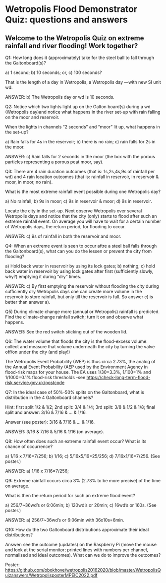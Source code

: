 # Wetropolis Flood Demonstrator Quiz: questions and answers

## Welcome to the Wetropolis Quiz on extreme rainfall and river flooding! Work together?

Q1: How long does it (approximately) take for the steel ball to fall through the Galtonboard(s)?

a) 1 second; b) 10 seconds; or, c) 100 seconds?

That is the length of a day in Wetropolis, a Wetropolis day —with new SI unit wd.

ANSWER: b) The Wetropolis day or wd is 10 seconds.


Q2: Notice which two lights light up on the Galton board(s) during a wd (Wetropolis day)and notice what happens in the river set-up with rain falling on the moor and reservoir.

When the lights in channels “2 seconds” and “moor” lit up, what happens in the set-up?

a) Rain falls for 4s in the reservoir; b) there is no rain; c) rain falls for 2s in the moor. 

ANSWER: c) Rain falls for 2 seconds in the moor (the box with the porous particles representing a porous peat moor, say).


Q3: There are 4 rain duration outcomes (that is: 1s,2s,4s,9s of rainfall per wd) and 4 rain location outcomes (that is: rainfall in reservoir, in reservoir & moor, in moor, no rain).

What is the most extreme rainfall event possible during one Wetropolis day?

a) No rainfall; b) 9s in moor; c) 9s in reservoir & moor; d) 9s in reservoir.

Locate the city in the set-up. Next observe Wetropolis over several Wetropolis days and notice that the city (only) starts to flood after such an extreme rainfall event. On average you will have to wait for a certain number of Wetropolis days, the return period, for flooding to occur.

ANSWER: c) 9s of rainfall in both the reservoir and moor.


Q4: When an extreme event is seen to occur aftre a steel ball falls through the Galtonboard(s), what can you do the lessen or prevent the city from flooding?

a) Hold back water in reservoir by using its lock gates; b) nothing; c) hold back water in reservoir by using lock gates after first (sufficiently slowly, why?) emptying it during “dry” times.

ANSWER: c) By first emptying the reservoir without flooding the city during sufficiently dry Wetropolis days one can create more volume in the reservoir to store rainfall, but only till the reservoir is full. So answer c) is better than answer a).


Q5) During climate change more (annual or Wetropolis) rainfall is predicted. Find the climate-change rainfall switch; turn it on and observe what happens.

ANSWER: See the red switch sticking out of the wooden lid.


Q6: The water volume that floods the city is the flood-excess volume: collect and measure that volume underneath the city by turning the valve off/on under the city (and play!)

The Wetropolis Event Probability (WEP) is thus circa 2.73%, the analog of the Annual Event Probability (AEP used by the Environment Agency in flood-risk maps for your house. The EA uses 1/30=3.3%, 1/100=1% and 1/1000=0.1% flood-risk thresholds -see https://check-long-term-flood-risk.service.gov.uk/postcode

Q7: In the ideal case of 50%-50% splits on the Galtonboard, what is distribution in the 4 Galtonboard channels?

Hint: first split 1/2 & 1/2; 2nd split: 3/4 & 1/4; 3rd split: 3/8 & 1/2 & 1/8; final split and answer: 3/16 & 7/16 & … & 1/16.

Answer (see poster): 3/16 & 7/16 & ... & 1/16.

ANSWER: 3/16 & 7/16 & 5/16 & 1/16 (on average).


Q8: How often does such an extreme rainfall event occur? What is its chance of occurrence?

a) 1/16 x 7/16=7/256; b) 1/16; c) 5/16x5/16=25/256; d) 7/16x1/16=7/256. (See poster.)

ANSWER: a) 1/16 x 7/16=7/256;


Q9: Extreme rainfall occurs circa 3% (2.73% to be more precise) of the time on average.

What is then the return period for such an extreme flood event?

a) 256/7~36wd’s or 6:06min; b) 120wd’s or 20min; c) 16wd’s or 160s. (See poster.)

ANSWER: a) 256/7~36wd’s or 6:06min with 36x10s=6min.


Q10: How do the two Galtonboard distributions approximate their ideal distributions?

Answer: see the outcome (updates) on the Raspberry Pi (move the mouse and look at the serial monitor; printed lines with numbers per channel, normalised and ideal outcomes). What can we do to improve the outcomes?

Poster: https://github.com/obokhove/wetropolis20162020/blob/master/WetropolisQuizanswers/WetropolisposterMPEIC2022.pdf

